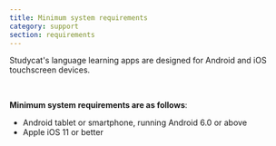 ```yaml
---
title: Minimum system requirements
category: support 
section: requirements
---
```

Studycat's language learning apps are designed for Android and iOS touchscreen devices.


 


**Minimum system requirements are as follows**:


* Android tablet or smartphone, running Android 6\.0 or above
* Apple iOS 11 or better